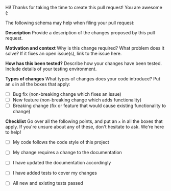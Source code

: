 Hi! Thanks for taking the time to create this pull request! You are awesome (:

The following schema may help when filing your pull request:

**Description**
Provide a description of the changes proposed by this pull request.

**Motivation and context**
Why is this change required? What problem does it solve? If it fixes an open issue(s), link to the issue here.

**How has this been tested?**
Describe how your changes have been tested. Include details of your testing environment.

**Types of changes**
What types of changes does your code introduce? Put an `x` in all the boxes that apply:

- [ ] Bug fix (non-breaking change which fixes an issue)
- [ ] New feature (non-breaking change which adds functionality)
- [ ] Breaking change (fix or feature that would cause existing functionality to change)

**Checklist**
Go over all the following points, and put an `x` in all the boxes that apply. If you're unsure about any of these, don't hesitate to ask. We're here to help!

- [ ] My code follows the code style of this project
- [ ] My change requires a change to the documentation
- [ ] I have updated the documentation accordingly
- [ ] I have added tests to cover my changes
- [ ] All new and existing tests passed

